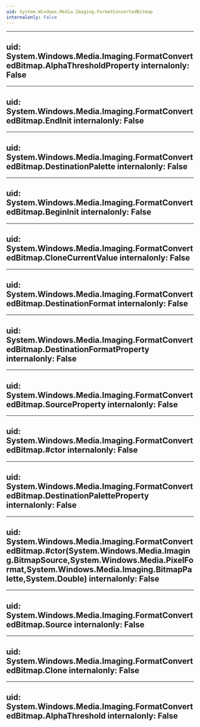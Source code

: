 ```yaml
---
uid: System.Windows.Media.Imaging.FormatConvertedBitmap
internalonly: False
---
```


---
uid: System.Windows.Media.Imaging.FormatConvertedBitmap.AlphaThresholdProperty
internalonly: False
---

---
uid: System.Windows.Media.Imaging.FormatConvertedBitmap.EndInit
internalonly: False
---

---
uid: System.Windows.Media.Imaging.FormatConvertedBitmap.DestinationPalette
internalonly: False
---

---
uid: System.Windows.Media.Imaging.FormatConvertedBitmap.BeginInit
internalonly: False
---

---
uid: System.Windows.Media.Imaging.FormatConvertedBitmap.CloneCurrentValue
internalonly: False
---

---
uid: System.Windows.Media.Imaging.FormatConvertedBitmap.DestinationFormat
internalonly: False
---

---
uid: System.Windows.Media.Imaging.FormatConvertedBitmap.DestinationFormatProperty
internalonly: False
---

---
uid: System.Windows.Media.Imaging.FormatConvertedBitmap.SourceProperty
internalonly: False
---

---
uid: System.Windows.Media.Imaging.FormatConvertedBitmap.#ctor
internalonly: False
---

---
uid: System.Windows.Media.Imaging.FormatConvertedBitmap.DestinationPaletteProperty
internalonly: False
---

---
uid: System.Windows.Media.Imaging.FormatConvertedBitmap.#ctor(System.Windows.Media.Imaging.BitmapSource,System.Windows.Media.PixelFormat,System.Windows.Media.Imaging.BitmapPalette,System.Double)
internalonly: False
---

---
uid: System.Windows.Media.Imaging.FormatConvertedBitmap.Source
internalonly: False
---

---
uid: System.Windows.Media.Imaging.FormatConvertedBitmap.Clone
internalonly: False
---

---
uid: System.Windows.Media.Imaging.FormatConvertedBitmap.AlphaThreshold
internalonly: False
---
